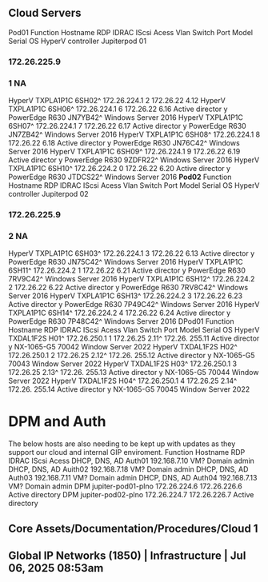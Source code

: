 ## Cloud Servers 

Pod01 Function Hostname RDP IDRAC IScsi Acess Vlan Switch Port Model Serial OS HyperV controller Jupiterpod 01 

### 172.26.225.9 

### 1 NA 

HyperV TXPLA1P1C 6SH02^ 172.26.224.1 2 172.26.22 4.12 HyperV TXPLA1P1C 6SH06^ 172.26.224.1 6 172.26.22 6.16 Active director y PowerEdge R630 JN7YB42^ Windows Server 2016 HyperV TXPLA1P1C 6SH07^ 172.26.224.1 7 172.26.22 6.17 Active director y PowerEdge R630 JN7ZB42^ Windows Server 2016 HyperV TXPLA1P1C 6SH08^ 172.26.224.1 8 172.26.22 6.18 Active director y PowerEdge R630 JN76C42^ Windows Server 2016 HyperV TXPLA1P1C 6SH09^ 172.26.224.1 9 172.26.22 6.19 Active director y PowerEdge R630 9ZDFR22^ Windows Server 2016 HyperV TXPLA1P1C 6SH10^ 172.26.224.2 0 172.26.22 6.20 Active director y PowerEdge R630 JTDCS22^ Windows Server 2016 **Pod02** Function Hostname RDP IDRAC IScsi Acess Vlan Switch Port Model Serial OS HyperV controller Jupiterpod 02 

### 172.26.225.9 

### 2 NA 

HyperV TXPLA1P1C 6SH03^ 172.26.224.1 3 172.26.22 6.13 Active director y PowerEdge R630 JN75C42^ Windows Server 2016 HyperV TXPLA1P1C 6SH11^ 172.26.224.2 1 172.26.22 6.21 Active director y PowerEdge R630 7RV9C42^ Windows Server 2016 HyperV TXPLA1P1C 6SH12^ 172.26.224.2 2 172.26.22 6.22 Active director y PowerEdge R630 7RV8C42^ Windows Server 2016 HyperV TXPLA1P1C 6SH13^ 172.26.224.2 3 172.26.22 6.23 Active director y PowerEdge R630 7P49C42^ Windows Server 2016 HyperV TXPLA1P1C 6SH14^ 172.26.224.2 4 172.26.22 6.24 Active director y PowerEdge R630 7P48C42^ Windows Server 2016 DPod01 Function Hostname RDP IDRAC IScsi Acess Vlan Switch Port Model Serial OS HyperV TXDAL1F2S H01^ 172.26.250.1 1 172.26.25 2.11^ 172.26. 255.11 Active director y NX-1065-G5 70042 Window Server 2022 HyperV TXDAL1F2S H02^ 172.26.250.1 2 172.26.25 2.12^ 172.26. 255.12 Active director y NX-1065-G5 70043 Window Server 2022 HyperV TXDAL1F2S H03^ 172.26.250.1 3 172.26.25 2.13^ 172.26. 255.13 Active director y NX-1065-G5 70044 Window Server 2022 HyperV TXDAL1F2S H04^ 172.26.250.1 4 172.26.25 2.14^ 172.26. 255.14 Active director y NX-1065-G5 70045 Window Server 2022 

# DPM and Auth 

The below hosts are also needing to be kept up with updates as they support our cloud and internal GIP enviroment. Function Hostname RDP IDRAC IScsi Acess DHCP, DNS, AD Auth01 192.168.7.10 VM? Domain admin DHCP, DNS, AD Auith02 192.168.7.18 VM? Domain admin DHCP, DNS, AD Auth03 192.168.7.11 VM? Domain admin DHCP, DNS, AD Auth04 192.168.7.13 VM? Domain admin DPM jupiter-pod01-plno 172.26.224.6 172.26.226.6 Active directory DPM jupiter-pod02-plno 172.26.224.7 172.26.226.7 Active directory 

## Core Assets/Documentation/Procedures/Cloud 1 

## Global IP Networks (1850) | Infrastructure | Jul 06, 2025 08:53am 


